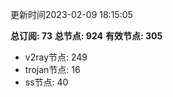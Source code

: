 更新时间2023-02-09 18:15:05

**总订阅: 73**
**总节点: 924**
**有效节点: 305**
- v2ray节点: 249
- trojan节点: 16
- ss节点: 40
